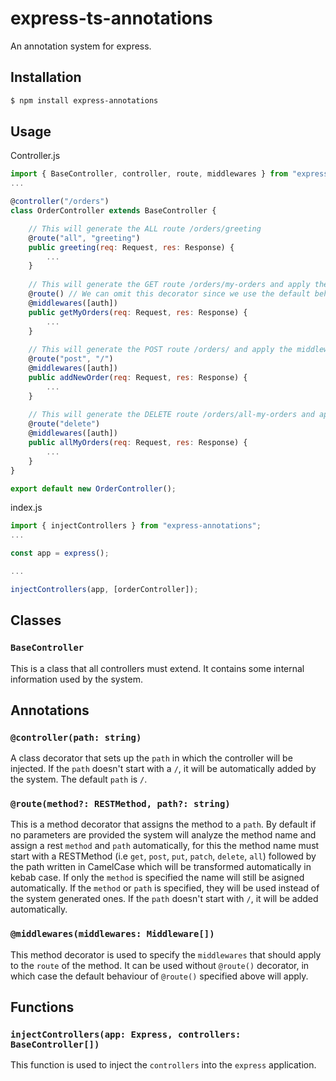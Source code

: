 # express-ts-annotations
An annotation system for express.
## Installation
```sh
$ npm install express-annotations
```
## Usage
Controller.js
```JavaScript
import { BaseController, controller, route, middlewares } from "express-annotations";
...

@controller("/orders")
class OrderController extends BaseController {

    // This will generate the ALL route /orders/greeting
    @route("all", "greeting")
    public greeting(req: Request, res: Response) {
        ...
    }
    
    // This will generate the GET route /orders/my-orders and apply the middleware auth
    @route() // We can omit this decorator since we use the default behaviour and we use @middlewares below
    @middlewares([auth])
    public getMyOrders(req: Request, res: Response) {
        ...
    }
    
    // This will generate the POST route /orders/ and apply the middleware auth
    @route("post", "/")
    @middlewares([auth])
    public addNewOrder(req: Request, res: Response) {
        ...
    }
    
    // This will generate the DELETE route /orders/all-my-orders and apply the middleware auth
    @route("delete")
    @middlewares([auth])
    public allMyOrders(req: Request, res: Response) {
        ...
    }
}

export default new OrderController();

```

index.js
```JavaScript
import { injectControllers } from "express-annotations";
...

const app = express();

...

injectControllers(app, [orderController]);

```
## Classes
### `BaseController`
This is a class that all controllers must extend. It contains some internal information used by the system.
## Annotations
### `@controller(path: string)`
A class decorator that sets up the `path` in which the controller will be injected. If the `path` doesn't start with a `/`, it will be automatically added by the system. The default `path` is `/`.
### `@route(method?: RESTMethod, path?: string)`
This is a method decorator that assigns the method to a `path`. 
By default if no parameters are provided the system will analyze the method name and assign a rest `method` and `path` automatically,
for this the method name must start with a RESTMethod (i.e `get`, `post`, `put`, `patch`, `delete`, `all`) followed by the path written in CamelCase 
which will be transformed automatically in kebab case. If only the `method` is specified the name will still be asigned automatically. If the `method` or `path` is specified, they will be used instead of the system generated ones.
If the `path` doesn't start with `/`, it will be added automatically.
### `@middlewares(middlewares: Middleware[])`
This method decorator is used to specify the `middlewares` that should apply to the `route` of the method. 
It can be used without `@route()` decorator, in which case the default behaviour of `@route()` specified above will apply.
## Functions
### `injectControllers(app: Express, controllers: BaseController[])`
This function is used to inject the `controllers` into the `express` application.
